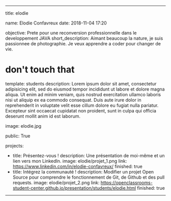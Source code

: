 ---


title: elodie


name: Elodie Confavreux
date: 2018-11-04 17:20


objective: Prete pour une reconversion professionnelle dans le developpement JAVA
short_description: Aimant beaucoup la nature, je suis passionnee de photographie. Je veux apprendre a coder pour changer de vie.
# don't touch that
template: students
description:
    Lorem ipsum dolor sit amet, consectetur adipisicing elit, sed do eiusmod
    tempor incididunt ut labore et dolore magna aliqua. Ut enim ad minim veniam,
    quis nostrud exercitation ullamco laboris nisi ut aliquip ex ea commodo
    consequat. Duis aute irure dolor in reprehenderit in voluptate velit esse
    cillum dolore eu fugiat nulla pariatur. Excepteur sint occaecat cupidatat non
    proident, sunt in culpa qui officia deserunt mollit anim id est laborum.


image: elodie.jpg


public: True

projects:
  - title: Présentez-vous !
    description: Une présentation de moi-même et un lien vers mon LinkedIn.
    image: elodie/projet_1.png
    link: https://www.linkedin.com/in/elodie-confavreux/
    finished: true
  - title: Intégrez la communauté !
    description: Modifier un projet Open Source pour comprendre le fonctionnement de Git, de Github et des pull requests. 
    image: elodie/projet_2.png
    link: https://openclassrooms-student-center.github.io/presentation/students/elodie.html
    finished: true
  ---